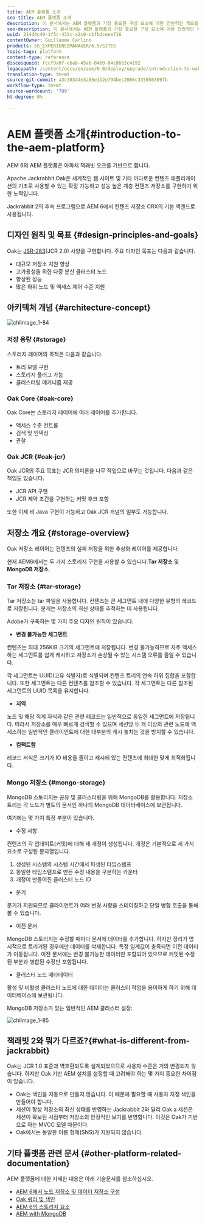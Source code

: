 ```yaml
---
title: AEM 플랫폼 소개
seo-title: AEM 플랫폼 소개
description: 이 문서에서는 AEM 플랫폼과 가장 중요한 구성 요소에 대한 전반적인 개요를 제공합니다.
seo-description: 이 문서에서는 AEM 플랫폼과 가장 중요한 구성 요소에 대한 전반적인 개요를 제공합니다.
uuid: 214d4c49-1f5c-432c-a2c0-c1fbdceee716
contentOwner: Guillaume Carlino
products: SG_EXPERIENCEMANAGER/6.5/SITES
topic-tags: platform
content-type: reference
discoiquuid: fccf9a0f-ebab-45ab-8460-84c86b3c4192
legacypath: /content/docs/en/aem/6-0/deploy/upgrade/introduction-to-oak
translation-type: tm+mt
source-git-commit: a3c303d4e3a85e1b2e794bec2006c335056309fb
workflow-type: tm+mt
source-wordcount: '789'
ht-degree: 0%

---
```



# AEM 플랫폼 소개{#introduction-to-the-aem-platform}

AEM 6의 AEM 플랫폼은 아파치 잭래빗 오크를 기반으로 합니다.

Apache Jackrabbit Oak은 세계적인 웹 사이트 및 기타 까다로운 컨텐츠 애플리케이션의 기초로 사용할 수 있는 확장 가능하고 성능 높은 계층 컨텐츠 저장소를 구현하기 위한 노력입니다.

Jackrabbit 2의 후속 프로그램으로 AEM 6에서 컨텐츠 저장소 CRX의 기본 백엔드로 사용됩니다.

## 디자인 원칙 및 목표 {#design-principles-and-goals}

Oak는 [JSR-283](https://www.day.com/day/en/products/jcr/jsr-283.html)(JCR 2.0) 사양을 구현합니다. 주요 디자인 목표는 다음과 같습니다.

* 대규모 저장소 지원 향상
* 고가용성을 위한 다중 분산 클러스터 노드
* 향상된 성능
* 많은 하위 노드 및 액세스 제어 수준 지원

## 아키텍처 개념 {#architecture-concept}

![chlimage_1-84](assets/chlimage_1-84.png)

### 저장 용량 {#storage}

스토리지 레이어의 목적은 다음과 같습니다.

* 트리 모델 구현
* 스토리지 플러그 가능
* 클러스터링 메커니즘 제공

### Oak Core {#oak-core}

Oak Core는 스토리지 레이어에 여러 레이어를 추가합니다.

* 액세스 수준 컨트롤
* 검색 및 인덱싱
* 관찰

### Oak JCR {#oak-jcr}

Oak JCR의 주요 목표는 JCR 의미론을 나무 작업으로 바꾸는 것입니다. 다음과 같은 책임도 있습니다.

* JCR API 구현
* JCR 제약 조건을 구현하는 커밋 후크 포함

또한 이제 비 Java 구현이 가능하고 Oak JCR 개념의 일부도 가능합니다.

## 저장소 개요 {#storage-overview}

Oak 저장소 레이어는 컨텐츠의 실제 저장을 위한 추상화 레이어를 제공합니다.

현재 AEM6에서는 두 가지 스토리지 구현을 사용할 수 있습니다.**Tar 저장소** 및 **MongoDB 저장소**.

### Tar 저장소 {#tar-storage}

Tar 저장소는 tar 파일을 사용합니다. 컨텐츠는 큰 세그먼트 내에 다양한 유형의 레코드로 저장됩니다. 분개는 저장소의 최신 상태를 추적하는 데 사용됩니다.

Adobe가 구축하는 몇 가지 주요 디자인 원칙이 있습니다.

* **변경 불가능한 세그먼트**

컨텐츠는 최대 256KiB 크기의 세그먼트에 저장됩니다. 변경 불가능하므로 자주 액세스하는 세그먼트를 쉽게 캐시하고 저장소가 손상될 수 있는 시스템 오류를 줄일 수 있습니다.

각 세그먼트는 UUID(고유 식별자)로 식별되며 컨텐츠 트리의 연속 하위 집합을 포함합니다. 또한 세그먼트는 다른 컨텐츠를 참조할 수 있습니다. 각 세그먼트는 다른 참조된 세그먼트의 UUID 목록을 유지합니다.

* **지역**

노드 및 해당 직계 자식과 같은 관련 레코드는 일반적으로 동일한 세그먼트에 저장됩니다. 따라서 저장소를 매우 빠르게 검색할 수 있으며 세션당 두 개 이상의 관련 노드에 액세스하는 일반적인 클라이언트에 대한 대부분의 캐시 놓치는 것을 방지할 수 있습니다.

* **컴팩트함**

레코드 서식은 크기가 IO 비용을 줄이고 캐시에 있는 컨텐츠에 최대한 맞게 최적화됩니다.

### Mongo 저장소 {#mongo-storage}

MongoDB 스토리지는 공유 및 클러스터링을 위해 MongoDB를 활용합니다. 저장소 트리는 각 노드가 별도의 문서인 하나의 MongoDB 데이터베이스에 보관됩니다.

여기에는 몇 가지 특정 부분이 있습니다.

* 수정 사항

컨텐츠의 각 업데이트(커밋)에 대해 새 개정이 생성됩니다. 개정은 기본적으로 세 가지 요소로 구성된 문자열입니다.

1. 생성된 시스템의 시스템 시간에서 파생된 타임스탬프
1. 동일한 타임스탬프로 만든 수정 내용을 구분하는 카운터
1. 개정이 만들어진 클러스터 노드 ID

* 분기

분기가 지원되므로 클라이언트가 여러 변경 사항을 스테이징하고 단일 병합 호출을 통해 볼 수 있습니다.

* 이전 문서

MongoDB 스토리지는 수정할 때마다 문서에 데이터를 추가합니다. 하지만 정리가 명시적으로 트리거된 경우에만 데이터를 삭제합니다. 특정 임계값이 충족되면 이전 데이터가 이동됩니다. 이전 문서에는 변경 불가능한 데이터만 포함되어 있으므로 커밋된 수정된 부분과 병합된 수정만 포함됩니다.

* 클러스터 노드 메타데이터

활성 및 비활성 클러스터 노드에 대한 데이터는 클러스터 작업을 용이하게 하기 위해 데이터베이스에 보관됩니다.

MongoDB 저장소가 있는 일반적인 AEM 클러스터 설정:

![chlimage_1-85](assets/chlimage_1-85.png)

## 잭래빗 2와 뭐가 다르죠?{#what-is-different-from-jackrabbit}

Oak는 JCR 1.0 표준과 역호환되도록 설계되었으므로 사용자 수준은 거의 변경되지 않습니다. 하지만 Oak 기반 AEM 설치를 설정할 때 고려해야 하는 몇 가지 중요한 차이점이 있습니다.

* Oak는 색인을 자동으로 만들지 않습니다. 이 때문에 필요할 때 사용자 지정 색인을 만들어야 합니다.
* 세션이 항상 저장소의 최신 상태를 반영하는 Jackrabbit 2와 달리 Oak a 세션은 세션이 확보된 시점부터 저장소의 안정적인 보기를 반영합니다. 이것은 Oak가 기반으로 하는 MVCC 모델 때문이다.
* Oak에서는 동일한 이름 형제(SNS)가 지원되지 않습니다.

## 기타 플랫폼 관련 문서 {#other-platform-related-documentation}

AEM 플랫폼에 대한 자세한 내용은 아래 기술문서를 참조하십시오.

* [AEM 6에서 노드 저장소 및 데이터 저장소 구성](/help/sites-deploying/data-store-config.md)
* [Oak 쿼리 및 색인](/help/sites-deploying/queries-and-indexing.md)
* [AEM 6의 스토리지 요소](/help/sites-deploying/storage-elements-in-aem-6.md)
* [AEM with MongoDB](/help/sites-deploying/aem-with-mongodb.md)

